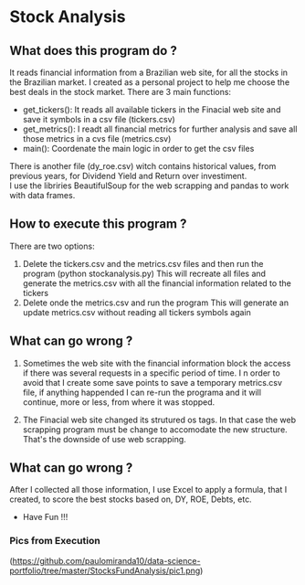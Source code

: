 # Stock Analysis

## What does this program do ?

It reads financial information from a Brazilian web site, for all the stocks in the Brazilian market. I created as a personal project to help me choose the best deals in the stock market.
There are 3 main functions:
- get_tickers(): It reads all available tickers in the Finacial web site and save it symbols in a csv file (tickers.csv)
- get_metrics(): I readt all financial metrics for further analysis and save all those metrics in a cvs file (metrics.csv)
- main(): Coordenate the main logic in order to get the csv files

There is another file (dy_roe.csv) witch contains historical values, from previous years, for Dividend Yield and Return over investiment.\
I use the libriries BeautifulSoup for the web scrapping and pandas to work with data frames.


## How to execute this program ?
There are two options:
1) Delete the tickers.csv and the metrics.csv files and then run the program (python stockanalysis.py)
    This will recreate all files and generate the metrics.csv with all the financial information related to the tickers
2) Delete onde the metrics.csv and run the program
    This will generate an update metrics.csv without reading all tickers symbols again

## What can go wrong ?
1) Sometimes the web site with the financial information block the access if there was several requests in a specific period of time. I
n order to avoid that I create some save points to save a temporary metrics.csv file, if anything happended I can re-run the programa and it 
will continue, more or less, from where it was stopped.

2) The Finacial web site changed its strutured os tags.
In that case the web scrapping program must be change to accomodate the new structure. That's the downside of use web scrapping.

## What can go wrong ?
After I collected all those information, I use Excel to apply a formula, that I created, to score the best stocks based on, DY, ROE, Debts, etc.

- Have Fun !!!

### Pics from Execution
(https://github.com/paulomiranda10/data-science-portfolio/tree/master/StocksFundAnalysis/pic1.png)

